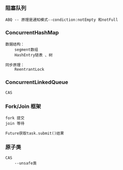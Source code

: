 
### 阻塞队列
    ABQ -- 原理是通知模式--condiction:notEmpty 和notFull

### ConcurrentHashMap    
    数据结构：
        segment数组
        HashEntry链表 、树

    同步原理：
        ReentrantLock

### ConcurrentLinkedQueue
    CAS

### Fork/Join 框架
    fork 提交
    join 等待

    Future获取task.submit()结果

### 原子类
    CAS
        --unsafe类

